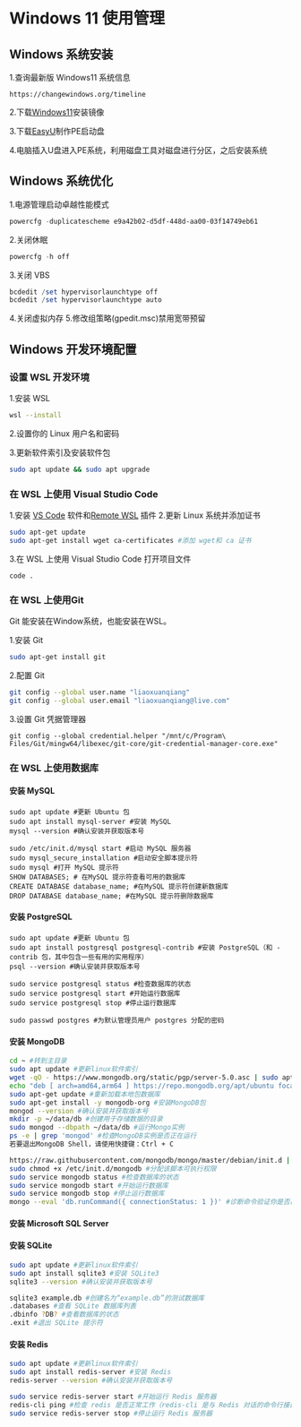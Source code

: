 # Windows 11 使用管理
## Windows 系统安装
1.查询最新版 Windows11 系统信息
```
https://changewindows.org/timeline
```
2.下载[Windows11](https://www.microsoft.com/en-us/software-download/windowsinsiderpreviewiso)安装镜像

3.下载[EasyU](https://www.itsk.com/forum.php?mod=viewthread&tid=422456)制作PE启动盘

4.电脑插入U盘进入PE系统，利用磁盘工具对磁盘进行分区，之后安装系统
## Windows 系统优化
1.电源管理启动卓越性能模式
```powershell
powercfg -duplicatescheme e9a42b02-d5df-448d-aa00-03f14749eb61
```
2.关闭休眠
```powershell
powercfg -h off
```
3.关闭 VBS
```powershell
bcdedit /set hypervisorlaunchtype off
bcdedit /set hypervisorlaunchtype auto
```
4.关闭虚拟内存
5.修改组策略(gpedit.msc)禁用宽带预留
## Windows 开发环境配置
### 设置 WSL 开发环境
1.安装 WSL
```bash
wsl --install
```
2.设置你的 Linux 用户名和密码

3.更新软件索引及安装软件包
```bash
sudo apt update && sudo apt upgrade
```
### 在 WSL 上使用 Visual Studio Code
1.安装 [VS Code](https://code.visualstudio.com/) 软件和[Remote WSL](https://marketplace.visualstudio.com/items?itemName=ms-vscode-remote.vscode-remote-extensionpack) 插件
2.更新 Linux 系统并添加证书
```bash
sudo apt-get update
sudo apt-get install wget ca-certificates #添加 wget和 ca 证书
```
3.在 WSL 上使用 Visual Studio Code 打开项目文件
```bsah
code .
```
### 在 WSL 上使用Git
Git 能安装在Window系统，也能安装在WSL。

1.安装 Git
```bash
sudo apt-get install git
```
2.配置 Git
```bash
git config --global user.name "liaoxuanqiang"
git config --global user.email "liaoxuanqiang@live.com"
```
3.设置 Git 凭据管理器
```bsah
git config --global credential.helper "/mnt/c/Program\ Files/Git/mingw64/libexec/git-core/git-credential-manager-core.exe"
```
### 在 WSL 上使用数据库
#### 安装 MySQL
```bsah
sudo apt update #更新 Ubuntu 包
sudo apt install mysql-server #安装 MySQL
mysql --version #确认安装并获取版本号

sudo /etc/init.d/mysql start #启动 MySQL 服务器
sudo mysql_secure_installation #启动安全脚本提示符
sudo mysql #打开 MySQL 提示符
SHOW DATABASES; # 在MySQL 提示符查看可用的数据库
CREATE DATABASE database_name; #在MySQL 提示符创建新数据库
DROP DATABASE database_name; #在MySQL 提示符删除数据库
```
#### 安装 PostgreSQL
```bsah
sudo apt update #更新 Ubuntu 包
sudo apt install postgresql postgresql-contrib #安装 PostgreSQL（和 -contrib 包，其中包含一些有用的实用程序）
psql --version #确认安装并获取版本号

sudo service postgresql status #检查数据库的状态
sudo service postgresql start #开始运行数据库
sudo service postgresql stop #停止运行数据库

sudo passwd postgres #为默认管理员用户 postgres 分配的密码
```
#### 安装 MongoDB
```bash
cd ~ #转到主目录
sudo apt update #更新linux软件索引
wget -qO - https://www.mongodb.org/static/pgp/server-5.0.asc | sudo apt-key add - #导入 MongoDB 包管理系统使用的公钥
echo "deb [ arch=amd64,arm64 ] https://repo.mongodb.org/apt/ubuntu focal/mongodb-org/5.0 multiverse" | sudo tee /etc/apt/sources.list.d/mongodb-org-5.0.list #为 MongoDB 创建一个列表文件
sudo apt-get update #重新加载本地包数据库
sudo apt-get install -y mongodb-org #安装MongoDB包
mongod --version #确认安装并获取版本号
mkdir -p ~/data/db #创建用于存储数据的目录
sudo mongod --dbpath ~/data/db #运行Mongo实例
ps -e | grep 'mongod' #检查MongoDB实例是否正在运行
若要退出MongoDB Shell，请使用快捷键：Ctrl + C

https://raw.githubusercontent.com/mongodb/mongo/master/debian/init.d | sudo tee /etc/init.d/mongodb >/dev/null #下载 MongoDB 的 init.d 脚本
sudo chmod +x /etc/init.d/mongodb #分配该脚本可执行权限
sudo service mongodb status #检查数据库的状态
sudo service mongodb start #开始运行数据库
sudo service mongodb stop #停止运行数据库
mongo --eval 'db.runCommand({ connectionStatus: 1 })' #诊断命令验证你是否已连接到数据库服务器
```
#### 安装 Microsoft SQL Server
#### 安装 SQLite
```bash
sudo apt update #更新linux软件索引
sudo apt install sqlite3 #安装 SQLite3
sqlite3 --version #确认安装并获取版本号

sqlite3 example.db #创建名为“example.db”的测试数据库
.databases #查看 SQLite 数据库列表
.dbinfo ?DB? #查看数据库的状态
.exit #退出 SQLite 提示符
```
#### 安装 Redis
```bash
sudo apt update #更新linux软件索引
sudo apt install redis-server #安装 Redis
redis-server --version #确认安装并获取版本号

sudo service redis-server start #开始运行 Redis 服务器
redis-cli ping #检查 redis 是否正常工作（redis-cli 是与 Redis 对话的命令行接口实用程序）
sudo service redis-server stop #停止运行 Redis 服务器
```
